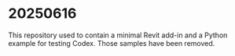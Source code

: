 # 20250616

This repository used to contain a minimal Revit add-in and a Python example for testing Codex. Those samples have been removed.
